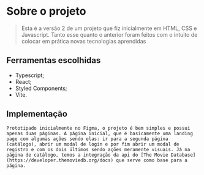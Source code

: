# Sobre o projeto

> Esta é a versão 2 de um projeto que fiz inicialmente em HTML, CSS e Javascript. Tanto esse quanto o anterior foram feitos com o intuito de colocar em prática novas tecnologias aprendidas

## Ferramentas escolhidas

- Typescript;
- React;
- Styled Components;
- Vite.

## Implementação

    Prototipado inicialmente no Figma, o projeto é bem simples e possui apenas duas páginas. A página inicial, que é basicamente uma landing page com algumas ações sendo elas: ir para a segunda página (catálogo), abrir um modal de login e por fim abrir um modal de registro e com os dois últimos sendo ações meramente visuais. Já na página de catálogo, temos a integração da api do [The Movie Database](https://developer.themoviedb.org/docs) que serve como base para a página.
